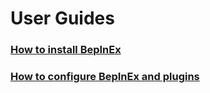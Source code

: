 # User Guides

### [How to install BepInEx](<xref:installation>)

### [How to configure BepInEx and plugins](<xref:configuration>)